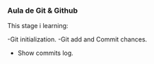  ### Aula de Git & Github

  This stage i learning:

  -Git initialization.
  -Git add and Commit chances.
  - Show commits log.
